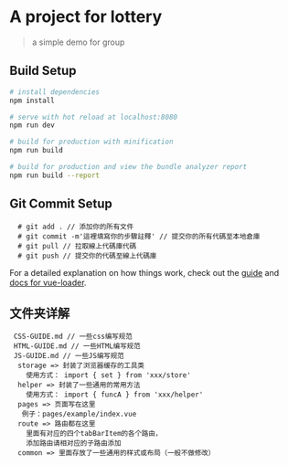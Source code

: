 # A project for lottery

> a simple demo for group

## Build Setup

``` bash
# install dependencies
npm install

# serve with hot reload at localhost:8080
npm run dev

# build for production with minification
npm run build

# build for production and view the bundle analyzer report
npm run build --report
```

## Git Commit Setup
```
  # git add . // 添加你的所有文件
  # git commit -m'這裡填寫你的步驟註釋' // 提交你的所有代碼至本地倉庫
  # git pull // 拉取線上代碼庫代碼
  # git push // 提交你的代碼至線上代碼庫
```
For a detailed explanation on how things work, check out the [guide](http://vuejs-templates.github.io/webpack/) and [docs for vue-loader](http://vuejs.github.io/vue-loader).


## 文件夹详解

```
 CSS-GUIDE.md // 一些css编写规范
 HTML-GUIDE.md // 一些HTML编写规范
 JS-GUIDE.md // 一些JS编写规范
  storage => 封装了浏览器缓存的工具类 
    使用方式： import { set } from 'xxx/store'
  helper => 封装了一些通用的常用方法
    使用方式： import { funcA } from 'xxx/helper'
  pages => 页面写在这里
   例子：pages/example/index.vue
  route => 路由都在这里
    里面有对应的四个tabBarItem的各个路由，
    添加路由请相对应的子路由添加
  common => 里面存放了一些通用的样式或布局（一般不做修改）
```
